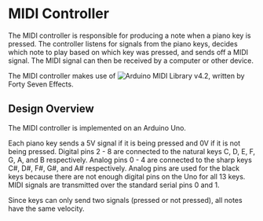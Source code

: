 # MIDI Controller
The MIDI controller is responsible for producing a note when a piano key is
pressed. The controller listens for signals from the piano keys, decides which
note to play based on which key was pressed, and sends off a MIDI signal. The
MIDI signal can then be received by a computer or other device.

The MIDI controller makes use of
![Arduino MIDI Library v4.2](https://github.com/FortySevenEffects/arduino_midi_library/releases/tag/4.2),
written by Forty Seven Effects.

## Design Overview
The MIDI controller is implemented on an Arduino Uno.

Each piano key sends a 5V signal if it is being pressed and 0V if it is not
being pressed. Digital pins 2 - 8 are connected to the natural keys C, D, E, F,
G, A, and B respectively. Analog pins 0 - 4 are connected to the sharp
keys C#, D#, F#, G#, and A# respectively. Analog pins are used for the black
keys because there are not enough digital pins on the Uno for all 13 keys. MIDI
signals are transmitted over the standard serial pins 0 and 1.

Since keys can only send two signals (pressed or not pressed), all notes have
the same velocity.

